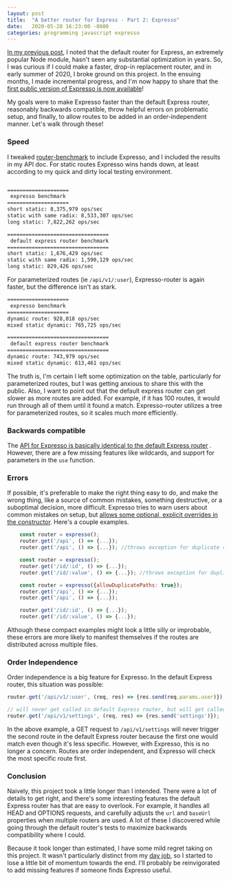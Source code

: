 ```yaml
---
layout: post
title:  "A better router for Express - Part 2: Expresso"
date:   2020-05-28 16:23:00 -0800
categories: programming javascript expresso
---
```


[In my previous post](/posts/express-router-part-1), I noted that the default router for Express, an extremely popular Node module, hasn't seen any substantial optimization in years. So, I was curious if I could make a faster, drop-in replacement router, and in early summer of 2020, I broke ground on this project. In the ensuing months, I made incremental progress, and I'm now happy to share that the [first public version of Expresso is now available](https://www.npmjs.com/package/expresso-router)!

My goals were to make Expresso faster than the default Express router, reasonably backwards compatible, throw helpful errors on problematic setup, and finally, to allow routes to be added in an order-independent manner. Let's walk through these!

### Speed

I tweaked [router-benchmark](https://github.com/delvedor/router-benchmark) to include Expresso, and I included the results in my API doc. For static routes Expresso wins hands down, at least according to my quick and dirty local testing environment.

```sh

====================
 expresso benchmark
====================
short static: 8,375,979 ops/sec
static with same radix: 8,533,307 ops/sec
long static: 7,822,262 ops/sec

=================================
 default express router benchmark
=================================
short static: 1,676,429 ops/sec
static with same radix: 1,590,129 ops/sec
long static: 829,426 ops/sec

```

For parameterized routes (ie `/api/v1/:user`), Expresso-router is again faster, but the difference isn't as stark.

```sh
====================
 expresso benchmark
====================
dynamic route: 928,018 ops/sec
mixed static dynamic: 765,725 ops/sec

=================================
 default express router benchmark
=================================
dynamic route: 743,979 ops/sec
mixed static dynamic: 613,461 ops/sec
```

The truth is, I'm certain I left some optimization on the table, particularly for parameterized routes, but I was getting anxious to share this with the public. Also, I want to point out that the default express router can get slower as more routes are added. For example, if it has 100 routes, it would run through all of them until it found a match. Expresso-router utilizes a tree for parameterized routes, so it scales much more efficiently. 

### Backwards compatible 

The [API for Expresso is basically identical to the default Express router](https://github.com/newtang/expresso/blob/HEAD/API.md#api-1) . However, there are a few missing features like wildcards, and support for parameters in the `use` function.

### Errors

If possible, it's preferable to make the right thing easy to do, and make the wrong thing, like a source of common mistakes, something destructive, or a suboptimal decision, more difficult. Expresso tries to warn users about common mistakes on setup, but [allows some optional, explicit overrides in the constructor](https://github.com/newtang/expresso/blob/HEAD/API.md#config). Here's a couple examples.

```js
	const router = expresso();
	router.get('/api', () => {...});
	router.get('/api', () => {...}); //throws exception for duplicate route
```

```js
	const router = expresso();
	router.get('/id/:id', () => {...});
	router.get('/id/:value', () => {...}); //throws exception for duplicate route
```

```js
	const router = expresso({allowDuplicatePaths: true});
	router.get('/api', () => {...});
	router.get('/api', () => {...});

	router.get('/id/:id', () => {...});
	router.get('/id/:value', () => {...});
```

Although these compact examples might look a little silly or improbable, these errors are more likely to manifest themselves if the routes are distributed across multiple files. 

### Order Independence 

Order independence is a big feature for Expresso. In the default Express router, this situation was possible:

```js
router.get('/api/v1/:user', (req, res) => {res.send(req.params.user)});

// will never get called in default Express router, but will get called in Expresso 
router.get('/api/v1/settings', (req, res) => {res.send('settings')});

```

In the above example, a GET request to `/api/v1/settings` will never trigger the second route in the default Express router because the first one would match even though it's less specific. However, with Expresso, this is no longer a concern. Routes are order independent, and Expresso will check the most specific route first.

### Conclusion

Naively, this project took a little longer than I intended. There were a lot of details to get right, and there's some interesting features the default Express router has that are easy to overlook. For example, it handles all HEAD and OPTIONS requests, and carefully adjusts the `url` and `baseUrl` properties when multiple routers are used. A lot of these I discovered while going through the default router's tests to maximize backwards compatibility where I could.

Because it took longer than estimated, I have some mild regret taking on this project. It wasn't particularly distinct from my [day job](https://mapbox.com), so I started to lose a little bit of momentum towards the end. I'll probably be reinvigorated to add missing features if someone finds Expresso useful.

